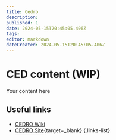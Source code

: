 ```yaml
---
title: Cedro
description: 
published: 1
date: 2024-05-15T20:45:05.406Z
tags: 
editor: markdown
dateCreated: 2024-05-15T20:45:05.406Z
---
```


# CED content (WIP)
Your content here

## Useful links

- [CEDRO Wiki](Beamlines/Cedro/ced_intro)
- [CEDRO Site](https://lnls.cnpem.br/grupos/cedro/){target=_blank}
{.links-list}
